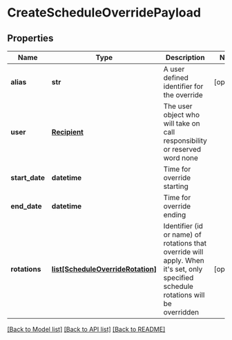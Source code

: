 # CreateScheduleOverridePayload

## Properties
Name | Type | Description | Notes
------------ | ------------- | ------------- | -------------
**alias** | **str** | A user defined identifier for the override | [optional] 
**user** | [**Recipient**](Recipient.md) | The user object who will take on call responsibility or reserved word none | 
**start_date** | **datetime** | Time for override starting | 
**end_date** | **datetime** | Time for override ending | 
**rotations** | [**list[ScheduleOverrideRotation]**](ScheduleOverrideRotation.md) | Identifier (id or name) of rotations that override will apply. When it&#39;s set, only specified schedule rotations will be overridden | [optional] 

[[Back to Model list]](../README.md#documentation-for-models) [[Back to API list]](../README.md#documentation-for-api-endpoints) [[Back to README]](../README.md)


